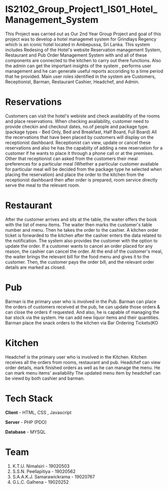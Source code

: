  # IS2102_Group_Project1_IS01_Hotel_Management_System

This Project was carried out as Our 2nd Year Group Project and goal of this project was to develop a hotel managemet system for Grindlays Regency which is an iconic hotel located in Ambepussa, Sri Lanka. This system includes Redesing of the Hotel's website Reservation management System, Restaurant and Pub Order Management System with and all of these components are connected to the kitchen to carry out there functions. Also the admin can get the important insights of the system , performs user management and he can generate useful reports accoriding to a time period that he provided. Main user roles identified in the system are Customers, Receptionist, Barman, Restaurant Cashier, Headchef, and Admin.

# Reservations

Customers can visit the hotel's webiste and check availability of the rooms and place reservations. When checking availability, customer need to provide checkin and checkout dates, no.of people and package type. (package types - Bed Only, Bed and Breakfast, Half Board, Full Board)  All the recervations that have been placed by customers will display on the receptionist dashboard. Receptionist can view, update or cancel these reservations and also he has the capabiity of adding a new reservation for a customer if he wants to place it through a phone call or at the premises. Other that receptionist can asked from the customers their meal preferences for a particular meal (Whether a particular customer available for particular meal will be decided from the package type he selected when placing the reservation) and place the order to the kitchen from the receptionist dashboard then after order is prepared, room service directly serve the meal to the relevant room. 

# Restaurant

After the customer arrives and sits at the table, the waiter offers the book with the list of menu items. The waiter then marks the customer's table number and menu. Then he takes the order to the cashier. A kitchen order ticket is forwarded to the kitchen after the cashier enters the data related to the notification. The system also provides the customer with the option to update the order. If a customer wants to cancel an order placed for any reason, the cashier can cancel the order. At the end of the customer's meal, the waiter brings the relevant bill for the food menu and gives it to the customer. Then, the customer pays the order bill, and the relevant order details are marked as closed.


# Pub

Barman is the primary user who is involved in the Pub. Barman can place the orders of customers received at the pub, he can 
update those orders  &  can close the orders if requested. And also, he is capable of managing the bar stock via the system. He can add new liquor items and their quantities. Barman place the snack orders to the kitchen via Bar Ordering Tickets(KO

# Kitchen

Headchef is the primary user who is involved in the Kitchen. Kitchen receives all the orders from rooms, restaurant and pub. Headchef can view order details, mark finished orders as well as he can manage the menu. He can mark menu items' availability
The updated menu item by headchef can be viewd by both cashier and barman.


# Tech Stack

**Client** - HTML, CSS , Javascript

**Server** - PHP (PDO)

**Database** - MYSQL

# Team

1. K.T.U. Nimalsiri  - 19020503
2. S.S.N. Peellapitiya  - 19020562
3. S.A.A.K.J. Samarawickrama  - 19020767
4. G.L.C. Galhena  - 19020252

